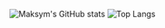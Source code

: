 ![Maksym's GitHub stats](https://github-readme-stats.vercel.app/api?username=mdombrov-33&show_icons=true&theme=radical&hide_title=true)
![Top Langs](https://github-readme-stats.vercel.app/api/top-langs/?username=mdombrov-33&layout=compact&theme=radical)
